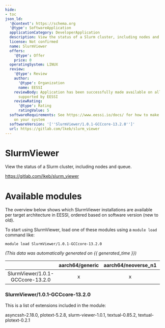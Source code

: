 ```yaml
---
hide:
- toc
json_ld:
  '@context': https://schema.org
  '@type': SoftwareApplication
  applicationCategory: DeveloperApplication
  description: View the status of a Slurm cluster, including nodes and queue.
  license: Not confirmed
  name: SlurmViewer
  offers:
    '@type': Offer
    price: 0
  operatingSystem: LINUX
  review:
    '@type': Review
    author:
      '@type': Organization
      name: EESSI
    reviewBody: Application has been successfully made available on all architectures
      supported by EESSI
    reviewRating:
      '@type': Rating
      ratingValue: 5
  softwareRequirements: See https://www.eessi.io/docs/ for how to make EESSI available
    on your system
  softwareVersion: '[''SlurmViewer/1.0.1-GCCcore-13.2.0'']'
  url: https://gitlab.com/lkeb/slurm_viewer
---
```


SlurmViewer
===========


View the status of a Slurm cluster, including nodes and queue.

https://gitlab.com/lkeb/slurm_viewer
# Available modules


The overview below shows which SlurmViewer installations are available per target architecture in EESSI, ordered based on software version (new to old).

To start using SlurmViewer, load one of these modules using a `module load` command like:

```shell
module load SlurmViewer/1.0.1-GCCcore-13.2.0
```

*(This data was automatically generated on {{ generated_time }})*  

| |aarch64/generic|aarch64/neoverse_n1|aarch64/neoverse_v1|aarch64/nvidia|x86_64/generic|x86_64/amd/zen2|x86_64/amd/zen3|x86_64/amd/zen4|x86_64/intel/haswell|x86_64/intel/sapphirerapids|x86_64/intel/skylake_avx512|aarch64/nvidia/grace|
| :---: | :---: | :---: | :---: | :---: | :---: | :---: | :---: | :---: | :---: | :---: | :---: | :---: |
|SlurmViewer/1.0.1-GCCcore-13.2.0|x|x|x|-|x|x|x|x|x|x|x|x|


### SlurmViewer/1.0.1-GCCcore-13.2.0

This is a list of extensions included in the module:

asyncssh-2.18.0, plotext-5.2.8, slurm-viewer-1.0.1, textual-0.85.2, textual-plotext-0.2.1